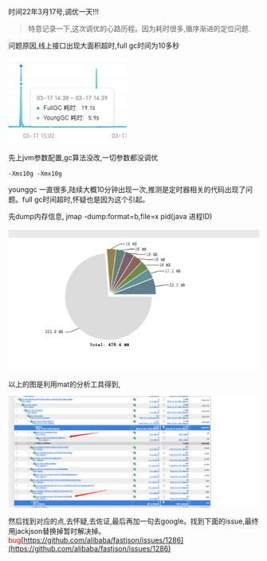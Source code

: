 时间22年3月17号,调优一天!!!

> 特意记录一下,这次调优的心路历程。因为耗时很多,循序渐进的定位问题.

问题原因,线上接口出现大面积超时,full gc时间为10多秒

![fullgc](_assets/fullgc.png)

先上jvm参数配置,gc算法没改,一切参数都没调优
```shell
-Xms10g -Xmx10g
```
younggc 一直很多,陆续大概10分钟出现一次,推测是定时器相关的代码出现了问题。full gc时间超时,怀疑也是因为这个引起。

先dump内存信息, jmap -dump:format=b,file=x pid(java 进程ID)

![fullgc](_assets/core.png)


以上的图是利用mat的分析工具得到,

![fastjson](_assets/fastjson.png)


然后找到对应的点,去怀疑,去佐证,最后再加一句去google。找到下面的issue,最终用jackjson替换掉暂时解决掉。
<font color="red">bug</font>[https://github.com/alibaba/fastjson/issues/1286](https://github.com/alibaba/fastjson/issues/1286)